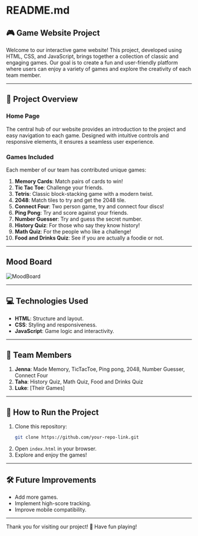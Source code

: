 # README.md

## 🎮 Game Website Project

Welcome to our interactive game website! This project, developed using HTML, CSS, and JavaScript, brings together a collection of classic and engaging games. Our goal is to create a fun and user-friendly platform where users can enjoy a variety of games and explore the creativity of each team member.

---

## 🚀 Project Overview

### Home Page
The central hub of our website provides an introduction to the project and easy navigation to each game. Designed with intuitive controls and responsive elements, it ensures a seamless user experience.

### Games Included
Each member of our team has contributed unique games:

1. **Memory Cards**: Match pairs of cards to win!
2. **Tic Tac Toe**: Challenge your friends.
3. **Tetris**: Classic block-stacking game with a modern twist.
4. **2048**: Match tiles to try and get the 2048 tile.
5. **Connect Four**: Two person game, try and connect four discs!
6. **Ping Pong**: Try and score against your friends.
7. **Number Guesser**: Try and guess the secret number.
8. **History Quiz**: For those who say they know history!
9. **Math Quiz**: For the people who like a challenge!
10. **Food and Drinks Quiz**: See if you are actually a foodie or not.

---

## Mood Board
![MoodBoard](https://github.com/user-attachments/assets/c525f4bd-6f62-4e25-a323-6f7596f9b5ce)

---

## 💻 Technologies Used
- **HTML**: Structure and layout.
- **CSS**: Styling and responsiveness.
- **JavaScript**: Game logic and interactivity.

---

## 👥 Team Members
1. **Jenna**: Made Memory, TicTacToe, Ping pong, 2048, Number Guesser, Connect Four
2. **Taha**: History Quiz, Math Quiz, Food and Drinks Quiz
3. **Luke**: [Their Games]

---

## 🌟 How to Run the Project
1. Clone this repository:
   ```bash
   git clone https://github.com/your-repo-link.git
   ```
2. Open `index.html` in your browser.
3. Explore and enjoy the games!

---

## 🛠️ Future Improvements
- Add more games.
- Implement high-score tracking.
- Improve mobile compatibility.

---

Thank you for visiting our project! 🎉 Have fun playing!
